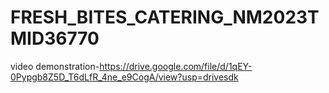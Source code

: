 # FRESH_BITES_CATERING_NM2023TMID36770

video demonstration-https://drive.google.com/file/d/1qEY-0Pypgb8Z5D_T6dLfR_4ne_e9CogA/view?usp=drivesdk
